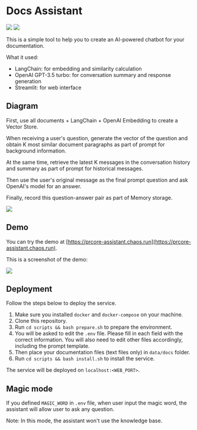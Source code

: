 # Docs Assistant

[![](https://img.shields.io/github/actions/workflow/status/prcore/assistant/main.yml?label=Docker%20compose%20service)](https://github.com/prcore/assistant/actions/workflows/main.yml)
[![](https://img.shields.io/website?label=Demo%20service&url=https%3A%2F%2Fprcore-assistant.chaos.run)](https://prcore-assistant.chaos.run)

This is a simple tool to help you to create an AI-powered chatbot for your documentation.

What it used:

- LangChain: for embedding and similarity calculation
- OpenAI GPT-3.5 turbo: for conversation summary and response generation
- Streamlit: for web interface

## Diagram

First, use all documents + LangChain + OpenAI Embedding to create a Vector Store.

When receiving a user's question, generate the vector of the question and obtain K most similar document paragraphs as part of prompt for background information.

At the same time, retrieve the latest K messages in the conversation history and summary as part of prompt for historical messages.

Then use the user's original message as the final prompt question and ask OpenAI's model for an answer.

Finally, record this question-answer pair as part of Memory storage.

![](https://i.imgur.com/AtUkJnC.png)

## Demo

You can try the demo at [https://prcore-assistant.chaos.run](https://prcore-assistant.chaos.run).

This is a screenshot of the demo:

![](https://i.imgur.com/yTXOoVJ.png)

## Deployment

Follow the steps below to deploy the service.

1. Make sure you installed `docker` and `docker-compose` on your machine.
2. Clone this repository.
3. Run `cd scripts && bash prepare.sh` to prepare the environment. 
4. You will be asked to edit the `.env` file. Please fill in each field with the correct information. You will also need to edit other files accordingly, including the prompt template.
5. Then place your documentation files (text files only) in `data/docs` folder.
6. Run `cd scripts && bash install.sh` to install the service.

The service will be deployed on `localhost:<WEB_PORT>`.

## Magic mode

If you defined `MAGIC_WORD` in `.env` file, when user input the magic word,
the assistant will allow user to ask any question. 

Note: In this mode, the assistant won't use the knowledge base.
